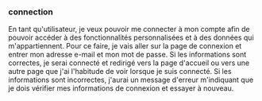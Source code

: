 ### connection

En tant qu'utilisateur, je veux pouvoir me connecter à mon compte afin de pouvoir accéder à des fonctionnalités personnalisées et à des données qui m'appartiennent. Pour ce faire, je vais aller sur la page de connexion et entrer mon adresse e-mail et mon mot de passe. Si les informations sont correctes, je serai connecté et redirigé vers la page d'accueil ou vers une autre page que j'ai l'habitude de voir lorsque je suis connecté. Si les informations sont incorrectes, j'aurai un message d'erreur m'indiquant que je dois vérifier mes informations de connexion et essayer à nouveau.
